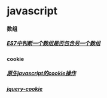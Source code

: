 # javascript
#### 数组
##### [ES7中判断一个数组是否包含另一个数组](https://github.com/Victor151222/FE_Snippets/blob/master/javascript.md#ES7中判断一个数组是否包含另一个数组)
#### cookie
##### [原生javascript的cookie操作](https://github.com/Victor151222/FE_Snippets/blob/master/javascript.md#原生javascript的cookie操作)
##### [jquery-cookie](https://github.com/Victor151222/FE_Snippets/blob/master/javascript.md#jquery-cookie方式)


